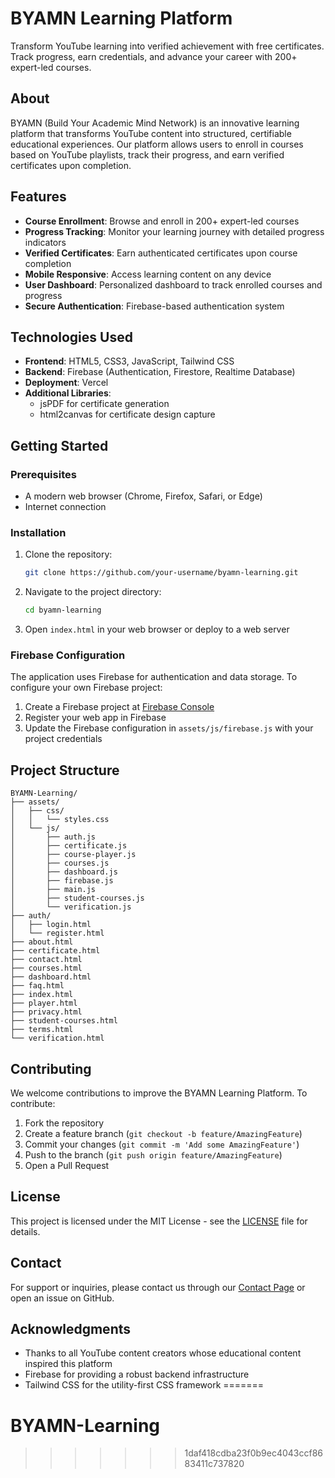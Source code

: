 
# BYAMN Learning Platform

Transform YouTube learning into verified achievement with free certificates. Track progress, earn credentials, and advance your career with 200+ expert-led courses.

## About

BYAMN (Build Your Academic Mind Network) is an innovative learning platform that transforms YouTube content into structured, certifiable educational experiences. Our platform allows users to enroll in courses based on YouTube playlists, track their progress, and earn verified certificates upon completion.

## Features

- **Course Enrollment**: Browse and enroll in 200+ expert-led courses
- **Progress Tracking**: Monitor your learning journey with detailed progress indicators
- **Verified Certificates**: Earn authenticated certificates upon course completion
- **Mobile Responsive**: Access learning content on any device
- **User Dashboard**: Personalized dashboard to track enrolled courses and progress
- **Secure Authentication**: Firebase-based authentication system

## Technologies Used

- **Frontend**: HTML5, CSS3, JavaScript, Tailwind CSS
- **Backend**: Firebase (Authentication, Firestore, Realtime Database)
- **Deployment**: Vercel
- **Additional Libraries**:
  - jsPDF for certificate generation
  - html2canvas for certificate design capture

## Getting Started

### Prerequisites

- A modern web browser (Chrome, Firefox, Safari, or Edge)
- Internet connection

### Installation

1. Clone the repository:
   ```bash
   git clone https://github.com/your-username/byamn-learning.git
   ```

2. Navigate to the project directory:
   ```bash
   cd byamn-learning
   ```

3. Open `index.html` in your web browser or deploy to a web server

### Firebase Configuration

The application uses Firebase for authentication and data storage. To configure your own Firebase project:

1. Create a Firebase project at [Firebase Console](https://console.firebase.google.com/)
2. Register your web app in Firebase
3. Update the Firebase configuration in `assets/js/firebase.js` with your project credentials

## Project Structure

```
BYAMN-Learning/
├── assets/
│   ├── css/
│   │   └── styles.css
│   └── js/
│       ├── auth.js
│       ├── certificate.js
│       ├── course-player.js
│       ├── courses.js
│       ├── dashboard.js
│       ├── firebase.js
│       ├── main.js
│       ├── student-courses.js
│       └── verification.js
├── auth/
│   ├── login.html
│   └── register.html
├── about.html
├── certificate.html
├── contact.html
├── courses.html
├── dashboard.html
├── faq.html
├── index.html
├── player.html
├── privacy.html
├── student-courses.html
├── terms.html
└── verification.html
```

## Contributing

We welcome contributions to improve the BYAMN Learning Platform. To contribute:

1. Fork the repository
2. Create a feature branch (`git checkout -b feature/AmazingFeature`)
3. Commit your changes (`git commit -m 'Add some AmazingFeature'`)
4. Push to the branch (`git push origin feature/AmazingFeature`)
5. Open a Pull Request

## License

This project is licensed under the MIT License - see the [LICENSE](LICENSE) file for details.

## Contact

For support or inquiries, please contact us through our [Contact Page](contact.html) or open an issue on GitHub.

## Acknowledgments

- Thanks to all YouTube content creators whose educational content inspired this platform
- Firebase for providing a robust backend infrastructure
- Tailwind CSS for the utility-first CSS framework
=======
# BYAMN-Learning
>>>>>>> 1daf418cdba23f0b9ec4043ccf8683411c737820
